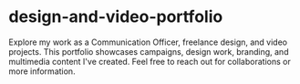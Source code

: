 # design-and-video-portfolio
Explore my work as a Communication Officer, freelance design, and video projects. This portfolio showcases campaigns, design work, branding, and multimedia content I've created. Feel free to reach out for collaborations or more information.
